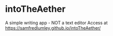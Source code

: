 # intoTheAether
A simple writing app - NOT a text editor
Access at https://samfredlumley.github.io/intoTheAether/
